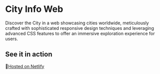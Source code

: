 # City Info Web

Discover the City in a web showcasing cities worldwide, meticulously crafted with sophisticated responsive design techniques and leveraging advanced CSS features to offer an immersive exploration experience for users.
## See it in action
🔗[Hosted on Netlify](https://mila-borodkina-travel-project.netlify.app/)
